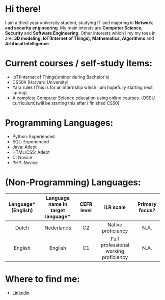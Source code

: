 # Hi there!

I am a third-year university student, studying IT and majoring in <b>Network and security engineering</b>. My main intersts are <b>Computer Science</b>, <b>Security</b> and <b>Software Engineering</b>. Other interests which i my my toes in are: <b>3D modeling, IoT(Internet of Things), Mathematics, Algorithms</b> and <b>Artificial Intelligence</b>.

# Current courses / self-study items:

- IoT(Internet of Things)(minor during Bachelor's)
- CS50X (Harvard University)
- Yara rules (This is for an internship which i am hopefully starting next spring)
- A complete Computer Science education using online courses. (OSSU curriculum)(will be starting this after i finished CS50)

# Programming Languages:

- Python: Experienced
- SQL: Experienced
- Java: Adept
- HTML/CSS: Adept
- C: Novice
- PHP: Novice

# (Non-Programming) Languages:

| Language*(English) | Language name in target language* | CEFR level | ILR scale | Primary focus? |
|:--------------------:|:---------------------------------:|:-----------:|:-----------:|:----------------:|
| Dutch | Nederlands | C2 | Native proficiency | N.A. |
| English | English | C1 | Full professional working proficiency | N.A. |

# Where to find me:

- [Linkedin](https://www.linkedin.com/in/joris-r-2161b7159/ "Linkedin of Joris Rijs")

<!--
**JorisRijs/JorisRijs** is a ✨ _special_ ✨ repository because its `README.md` (this file) appears on your GitHub profile.

Here are some ideas to get you started:

- 🔭 I’m currently working on ...
- 🌱 I’m currently learning ...
- 👯 I’m looking to collaborate on ...
- 🤔 I’m looking for help with ...
- 💬 Ask me about ...
- 📫 How to reach me: ...
- 😄 Pronouns: ...
- ⚡ Fun fact: ...
-->
